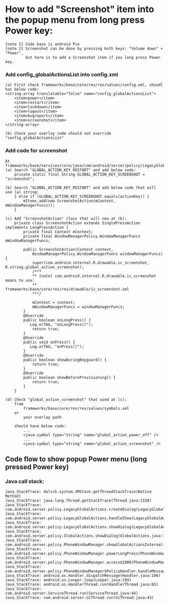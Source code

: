 # How to add "Screenshot" item into the popup menu from long press Power key:
    [note 1] Code base is android Pie
    [note 2] Screenshot can be done by pressing both keys: "Volume down" + "Power", 
             but here is to add a Screenshot item if you long press Power key.

### Add config_globalActionsList into config.xml
    (a) First check frameworks/base/core/res/res/values/config.xml, shoudl has below code:
    <string-array translatable="false" name="config_globalActionsList">
        <item>power</item>
        <item>restart</item>
        <item>lockdown</item>
        <item>logout</item>
        <item>bugreport</item>
        <item>screenshot</item>
    </string-array>
    
    (b) Check your overlay code should not override "config_globalActionsList"
    
### Add code for screenshot
    At frameworks/base/services/core/java/com/android/server/policy/LegacyGlobalActions.java
    (a) Search "GLOBAL_ACTION_KEY_RESTART" and add below code:
        private static final String GLOBAL_ACTION_KEY_SCREENSHOT = "screenshot";
        
    (b) Search "GLOBAL_ACTION_KEY_RESTART" and add below code that will use (a) string:
        } else if (GLOBAL_ACTION_KEY_SCREENSHOT.equals(actionKey)) {
            mItems.add(new ScreenshotAction(mContext, mWindowManagerFuncs));
        }
        
    (c) Add "ScreenshotAction" class that will new at (b):
        private class ScreenshotAction extends SinglePressAction implements LongPressAction {
            private final Context mContext;
            private final WindowManagerPolicy.WindowManagerFuncs mWindowManagerFuncs;

            public ScreenshotAction(Context context,
                WindowManagerPolicy.WindowManagerFuncs windowManagerFuncs) {
                super(com.android.internal.R.drawable.ic_screenshot, R.string.global_action_screenshot);
                /***
                ** [note] com.android.internal.R.drawable.ic_screenshot means to use:
                **        frameworks/base/core/res/res/drawable/ic_screenshot.xml 
                ***/
                
                mContext = context;
                mWindowManagerFuncs = windowManagerFuncs;
            }
            @Override
            public boolean onLongPress() {
               Log.e(TAG, "onLongPress()");
                return true;
            }
            @Override
            public void onPress() {
               Log.e(TAG, "onPress()");
            }
            @Override
            public boolean showDuringKeyguard() {
                return true;
            }
            @Override
            public boolean showBeforeProvisioning() {
                return true;
            }
        }
        
    (d) Check "global_action_screenshot" that used at (c):
        from 
            frameworks/base/core/res/res/values/symbols.xml
        or
            your overlay path
        
        should have below code:
            ...
            <java-symbol type="string" name="global_action_power_off" />
            ...
            <java-symbol type="string" name="global_action_screenshot" />
        
## Code flow to show popup Power menu (long pressed Power key)
### Java call stack:
    Java_StackTrace: dalvik.system.VMStack.getThreadStackTrace(Native Method)
    Java_StackTrace: java.lang.Thread.getStackTrace(Thread.java:1538)
    Java_StackTrace: com.android.server.policy.LegacyGlobalActions.createDialog(LegacyGlobalActions.java:326)
    Java_StackTrace: com.android.server.policy.LegacyGlobalActions.handleShow(LegacyGlobalActions.java:196)
    Java_StackTrace: com.android.server.policy.LegacyGlobalActions.showDialog(LegacyGlobalActions.java:178)
    Java_StackTrace: com.android.server.policy.GlobalActions.showDialog(GlobalActions.java:77)
    Java_StackTrace: com.android.server.policy.PhoneWindowManager.showGlobalActionsInternal(PhoneWindowManager.java:1839)
    Java_StackTrace: com.android.server.policy.PhoneWindowManager.powerLongPress(PhoneWindowManager.java:1616)
    Java_StackTrace: com.android.server.policy.PhoneWindowManager.access$1000(PhoneWindowManager.java:305)
    Java_StackTrace: com.android.server.policy.PhoneWindowManager$PolicyHandler.handleMessage(PhoneWindowManager.java:907)
    Java_StackTrace: android.os.Handler.dispatchMessage(Handler.java:106)
    Java_StackTrace: android.os.Looper.loop(Looper.java:193)
    Java_StackTrace: android.os.HandlerThread.run(HandlerThread.java:65)
    Java_StackTrace: com.android.server.ServiceThread.run(ServiceThread.java:44)
    Java_StackTrace: com.android.server.UiThread.run(UiThread.java:43)
